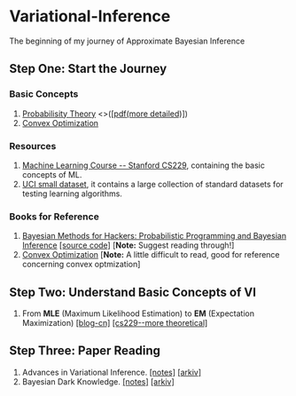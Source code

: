 # Variational-Inference
The beginning of my journey of Approximate Bayesian Inference

## Step One: Start the Journey
### Basic Concepts
1. [Probabilisity Theory](https://see.stanford.edu/materials/aimlcs229/cs229-prob.pdf) 
<>([[pdf(more detailed)]](http://cs229.stanford.edu/section/cs229-prob.pdf))                         
2. [Convex Optimization](http://cs229.stanford.edu/section/cs229-cvxopt.pdf)
### Resources
1. [Machine Learning Course -- Stanford CS229](http://cs229.stanford.edu/), containing the basic concepts of ML.
2. [UCI small dataset](http://archive.ics.uci.edu/ml/index.php), it contains a large collection of standard datasets for testing learning algorithms.

### Books for Reference
1. [Bayesian Methods for Hackers: Probabilistic Programming and Bayesian Inference](https://github.com/WilliamYi96/Variational-Inference/blob/master/File-Repo/Bayesian%20Methods%20for%20Hackers%20Probabilistic%20Programming%20and%20Bayesian%20Inference.pdf) [[source code]](https://github.com/CamDavidsonPilon/Probabilistic-Programming-and-Bayesian-Methods-for-Hackers) [**Note:** Suggest reading through!]         
2. [Convex Optimization](https://web.stanford.edu/~boyd/cvxbook/bv_cvxbook.pdf) [**Note:** A little difficult to read, good for reference concerning convex optmization]

## Step Two: Understand Basic Concepts of VI
1. From **MLE** (Maximum Likelihood Estimation) to **EM** (Expectation Maximization) [[blog-cn]](https://blog.csdn.net/zouxy09/article/details/8537620) [[cs229--more theoretical]](http://cs229.stanford.edu/notes/cs229-notes8.pdf)

## Step Three: Paper Reading
1. Advances in Variational Inference. [[notes]]() [[arkiv]](https://arxiv.org/abs/1711.05597)
2. Bayesian Dark Knowledge. [[notes]]() [[arkiv]](https://arxiv.org/abs/1506.04416)
